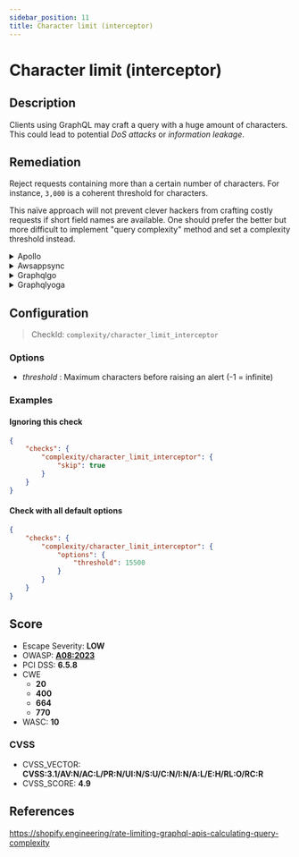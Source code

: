```yaml
---
sidebar_position: 11
title: Character limit (interceptor)
---
```


# Character limit (interceptor)

## Description

Clients using GraphQL may craft a query with a huge amount of characters.
This could lead to potential *DoS attacks* or *information leakage*.

## Remediation

Reject requests containing more than a certain number of characters.
For instance, `3,000` is a coherent threshold for characters.

This naïve approach will not prevent clever hackers from crafting costly requests if short field names are available.
One should prefer the better but more difficult to implement "query complexity" method and set a complexity threshold instead.


<details>
    <summary>Apollo</summary>

Reject requests containing more than a certain number of characters.

For instance, `3,000` is a coherent threshold for characters.

This remediation is supported by [GraphQL Armor](https://github.com/Escape-Technologies/graphql-armor) middleware.

Otherwise, this is an example code for Apollo with Express.js:
```javascript
import bodyParser from "body-parser";
...
app.use(bodyParser.json({ limit : 3000, type : '*/*' }));
```
**Note:** If your application is designed to send big graphql queries, you might want to put a higher character limit.

This naïve approach will not prevent clever hackers from crafting costly requests if short field names are available.
One should additionally use the better but more difficult to implement "query complexity" method and set a complexity threshold.

Source: <https://www.apollographql.com/blog/graphql/security/securing-your-graphql-api-from-malicious-queries/>


</details>

<details>
    <summary>Awsappsync</summary>

Add ACL rule to prevent requests bigger than a threshold. (e.g., 3000 characters)
This would be entered into the Rule JSON editor when creating a web ACL in the AWS WAF Console :

```json
{
  "Name": "BodySizeRule",
  "Priority": 1,
  "RuleAction": {
    "Block": {}
  },
  "Statement": {
    "SizeConstraintStatement": {
      "ComparisonOperator": "GE",
      "FieldToMatch": {
        "Body": {}
      },
      "Size": 3000,
      "TextTransformations": [
        {
          "Priority": 0,
          "Type": "NONE"
        }
      ]
    }
  },
  "VisibilityConfig": {
    "CloudWatchMetricsEnabled": true,
    "MetricName": "BodySizeRule",
    "SampledRequestsEnabled": true
  }
}
```

Don't forget to associate the previously created ACL rule with your AppSync API.

For more information refer to :

[AWS AppSync - Developer Guide](https://docs.aws.amazon.com/appsync/latest/devguide/what-is-appsync.html)

[Integrate an AppSync API with AWS WAF](https://docs.aws.amazon.com/appsync/latest/devguide/WAF-Integration.html)

[AWS Web Application Firewall](https://docs.aws.amazon.com/waf/latest/developerguide/waf-chapter.html)


</details>

<details>
    <summary>Graphqlgo</summary>

You can limit query size with a net/http middlware.

```go
func limitBodySize(next http.Handler, limit int64) http.Handler {
  return http.HandlerFunc(func(w http.ResponseWriter, r *http.Request) {
    limitedBody := http.MaxBytesReader(w, r.Body, limit)
    bodyBytes, err := ioutil.ReadAll(limitedBody)
    limitedBody.Close()
    if err != nil {
      message := "{\"errors\": [{\"message\": \"Request too large.\"}],\"data\": null}"
      w.Write([]byte(message))
    } else {
      r.Body = ioutil.NopCloser(bytes.NewBuffer(bodyBytes))
      next.ServeHTTP(w, r)
    }
  })
}

func main(){
  ...
  h := handler.New(&handler.Config{
    Schema:   &schema
  })
  http.Handle("/graphql", limitBodySize(h, 3000))
}
```


</details>

<details>
    <summary>Graphqlyoga</summary>

Reject requests containing more than a certain number of characters.

This remediation is supported by [GraphQL Armor](https://github.com/Escape-Technologies/graphql-armor) middleware.

Otherwise, you can use the standalone [envelop plugin](https://www.npmjs.com/package/@escape.tech/graphql-armor-character-limit) directly.


</details>

## Configuration

> CheckId: `complexity/character_limit_interceptor`

### Options

- *threshold* : Maximum characters before raising an alert (-1 = infinite)



### Examples


#### Ignoring this check

```json
{
    "checks": {
        "complexity/character_limit_interceptor": {
            "skip": true
        }
    }
}
```


#### Check with all default options

```json
{
    "checks": {
        "complexity/character_limit_interceptor": {
            "options": {
                "threshold": 15500
            }
        }
    }
}
```




## Score

- Escape Severity: **<span className="low-severity">LOW</span>**
- OWASP: **[A08:2023](https://github.com/OWASP/API-Security/blob/master/2023/en/src/0xa8-lack-of-protection-from-automated-threats.md)**
- PCI DSS: **6.5.8**
- CWE
  - **20**
  - **400**
  - **664**
  - **770**
- WASC: **10**



### CVSS

- CVSS_VECTOR: **CVSS:3.1/AV:N/AC:L/PR:N/UI:N/S:U/C:N/I:N/A:L/E:H/RL:O/RC:R**
- CVSS_SCORE: **4.9**

## References

https://shopify.engineering/rate-limiting-graphql-apis-calculating-query-complexity
